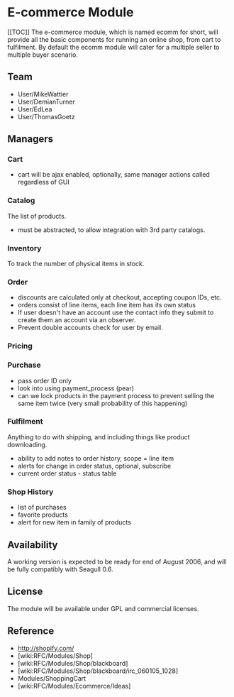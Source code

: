 <!-- Name: RFC/Ecomm -->
<!-- Version: 4 -->
<!-- Last-Modified: 2006/08/18 21:24:35 -->
<!-- Author: ed209 -->
# E-commerce Module
[[TOC]]
The e-commerce module, which is named ecomm for short, will provide all the basic components for running an online shop, from cart to fulfilment.  By default the ecomm module will cater for a multiple seller to multiple buyer scenario.

## Team
 * User/MikeWattier
 * User/DemianTurner
 * User/EdLea
 * User/ThomasGoetz

## Managers

### Cart
 * cart will be ajax enabled, optionally, same manager actions called regardless of GUI

### Catalog
The list of products.
 * must be abstracted, to allow integration with 3rd party catalogs.

### Inventory
To track the number of physical items in stock.

### Order
 * discounts are calculated only at checkout, accepting coupon IDs, etc.
 * orders consist of line items, each line item has its own status
 * If user doesn't have an account use the contact info they submit to create them an account via an observer.
 * Prevent double accounts check for user by email.

### Pricing
### Purchase
 * pass order ID only
 * look into using payment_process (pear)
 * can we lock products in the payment process to prevent selling the same item twice (very small probability of this happening)

### Fulfilment
Anything to do with shipping, and including things like product downloading.
 * ability to add notes to order history, scope = line item
 * alerts for change in order status, optional, subscribe
 * current order status - status table

### Shop History
 * list of purchases
 * favorite products
 * alert for new item in family of products

## Availability
A working version is expected to be ready for end of August 2006, and will be fully compatibly with Seagull 0.6.

## License
The module will be available under GPL and commercial licenses.

## Reference
 * http://shopify.com/
 * [wiki:RFC/Modules/Shop]
 * [wiki:RFC/Modules/Shop/blackboard]
 * [wiki:RFC/Modules/Shop/blackboard/irc_060105_1028] 
 * Modules/ShoppingCart 
 * [wiki:RFC/Modules/Ecommerce/Ideas]

